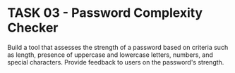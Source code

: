 # TASK 03 - Password Complexity Checker

Build a tool that assesses the strength of a password based on criteria such as length, presence of uppercase and lowercase letters, numbers, and special characters. Provide feedback to users on the password's strength.
